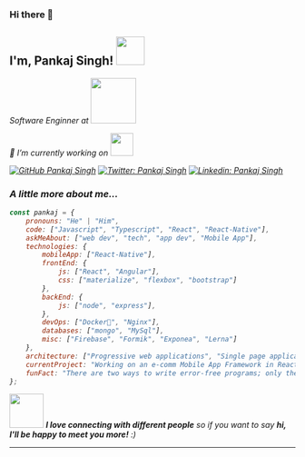 ### Hi there 👋

<!--
**ps0305/ps0305** is a ✨ _special_ ✨ repository because its `README.md` (this file) appears on your GitHub profile.

Here are some ideas to get you started:

- 🔭 I’m currently working on <img src="https://reactnative.dev/" width="80">
- 🌱 I’m currently learning ...
- 👯 I’m looking to collaborate on ...
- 🤔 I’m looking for help with ...
- 💬 Ask me about ...
- 📫 How to reach me: ...
- 😄 Pronouns: ...
- ⚡ Fun fact: ...
-->

<h2> I'm, Pankaj Singh! <img src="https://camo.githubusercontent.com/410dd0b1b800cd1e13965237beee2a32474be978/68747470733a2f2f6d656469612e67697068792e636f6d2f6d656469612f4d3967624264396e6244724f5475314d71782f67697068792e676966" width="50"></h2>

<p><em>Software Enginner at <a href="https://www.photon.in/"></a><img src="https://www.photon.in/themes/custom/photon/images/logo.svg" width="80">
  
 🔭 I’m currently working on <img src="https://upload.wikimedia.org/wikipedia/commons/thumb/a/a7/React-icon.svg/1200px-React-icon.svg.png" width="40">

[![GitHub Pankaj Singh](https://img.shields.io/github/followers/ps0305?label=follow&style=social)](https://github.com/ps0305)
[![Twitter: Pankaj Singh](https://img.shields.io/twitter/follow/ps_0305?style=social)](https://twitter.com/ps_0305)
[![Linkedin: Pankaj Singh](https://img.shields.io/badge/-pankaj0305-blue?style=flat-square&logo=Linkedin&logoColor=white&link=https://www.linkedin.com/in/pankaj0305/)](https://www.linkedin.com/in/pankaj0305/)


### A little more about me...  

```javascript
const pankaj = {
    pronouns: "He" | "Him",
    code: ["Javascript", "Typescript", "React", "React-Native"],
    askMeAbout: ["web dev", "tech", "app dev", "Mobile App"],
    technologies: {
        mobileApp: ["React-Native"],
        frontEnd: {
            js: ["React", "Angular"],
            css: ["materialize", "flexbox", "bootstrap"]
        },
        backEnd: {
            js: ["node", "express"],
        },
        devOps: ["Docker🐳", "Nginx"],
        databases: ["mongo", "MySql"],
        misc: ["Firebase", "Formik", "Exponea", "Lerna"]
    },
    architecture: ["Progressive web applications", "Single page applications"],
    currentProject: "Working on an e-comm Mobile App Framework in React-Native",
    funFact: "There are two ways to write error-free programs; only the third one works"
};
```

<img src="https://media.giphy.com/media/LnQjpWaON8nhr21vNW/giphy.gif" width="60"> <em><b>I love connecting with different people</b> so if you want to say <b>hi, I'll be happy to meet you more!</b> :)</em>

---


